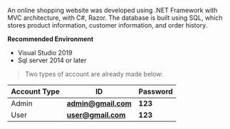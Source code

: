 An online shopping website was developed using .NET Framework with MVC architecture, with C#, Razor. The database is built using SQL, which stores product information, customer information, and order history.

**Recommended Environment**
* Visual Studio 2019
* Sql server 2014 or later

> Two types of account are already made below:

|Account Type   | ID | Password  |  
|---|---|---|
| Admin  | **admin@gmail.com**   |  **123** |
| User  | **user@gmail.com**  | **123**  |  
